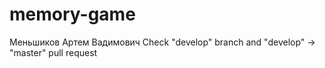 # memory-game
Меньшиков Артем Вадимович
Check "develop" branch and "develop" -> "master" pull request
